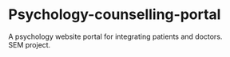 # Psychology-counselling-portal
A psychology website portal for integrating patients and doctors. <br> 
SEM project.

